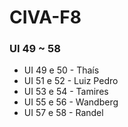 # CIVA-F8

### UI 49 ~ 58

* UI 49 e 50 - Thaís
* UI 51 e 52 - Luiz Pedro
* UI 53 e 54 - Tamires
* UI 55 e 56 - Wandberg
* UI 57 e 58 - Randel
